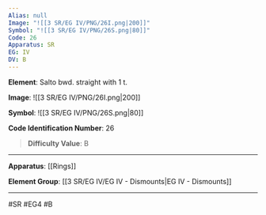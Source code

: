 ```yaml
---
Alias: null
Image: "![[3 SR/EG IV/PNG/26I.png|200]]"
Symbol: "![[3 SR/EG IV/PNG/26S.png|80]]"
Code: 26
Apparatus: SR
EG: IV
DV: B
---
```

**Element**: Salto bwd. straight with 1 t.

**Image**:
![[3 SR/EG IV/PNG/26I.png|200]]

**Symbol**:
![[3 SR/EG IV/PNG/26S.png|80]]

**Code Identification Number**: 26

>**Difficulty Value**: B

___
**Apparatus**: [[Rings]]

**Element Group**: [[3 SR/EG IV/EG IV - Dismounts|EG IV - Dismounts]]
___
#SR #EG4 #B
